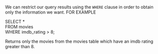 We can restrict our query results using the `WHERE` clause in order to obtain only the information we want.
 FOR EXAMPLE

SELECT *  
FROM movies  
WHERE imdb_rating > 8;

Returns only the movies from the movies table which have an imdb rating greater than 8.